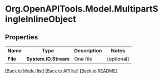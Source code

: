 # Org.OpenAPITools.Model.MultipartSingleInlineObject

## Properties

Name | Type | Description | Notes
------------ | ------------- | ------------- | -------------
**File** | **System.IO.Stream** | One file | [optional] 

[[Back to Model list]](../README.md#documentation-for-models) [[Back to API list]](../README.md#documentation-for-api-endpoints) [[Back to README]](../README.md)

